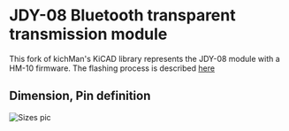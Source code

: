 # JDY-08 Bluetooth transparent transmission module
This fork of kichMan's KiCAD library represents the JDY-08 module with a HM-10 firmware. The flashing process is described [here](https://github.com/handiko/JDY-08-Reflash)

## Dimension, Pin definition
![Sizes pic](https://cdn.rawgit.com/kichMan/JDY-08/0baae211/img/sizes.svg)

